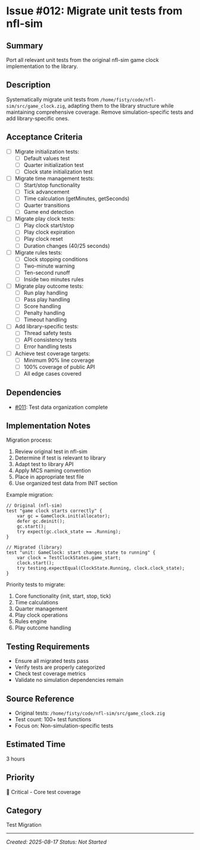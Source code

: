 # Issue #012: Migrate unit tests from nfl-sim

## Summary
Port all relevant unit tests from the original nfl-sim game clock implementation to the library.

## Description
Systematically migrate unit tests from `/home/fisty/code/nfl-sim/src/game_clock.zig`, adapting them to the library structure while maintaining comprehensive coverage. Remove simulation-specific tests and add library-specific ones.

## Acceptance Criteria
- [ ] Migrate initialization tests:
  - [ ] Default values test
  - [ ] Quarter initialization test
  - [ ] Clock state initialization test
- [ ] Migrate time management tests:
  - [ ] Start/stop functionality
  - [ ] Tick advancement
  - [ ] Time calculation (getMinutes, getSeconds)
  - [ ] Quarter transitions
  - [ ] Game end detection
- [ ] Migrate play clock tests:
  - [ ] Play clock start/stop
  - [ ] Play clock expiration
  - [ ] Play clock reset
  - [ ] Duration changes (40/25 seconds)
- [ ] Migrate rules tests:
  - [ ] Clock stopping conditions
  - [ ] Two-minute warning
  - [ ] Ten-second runoff
  - [ ] Inside two minutes rules
- [ ] Migrate play outcome tests:
  - [ ] Run play handling
  - [ ] Pass play handling
  - [ ] Score handling
  - [ ] Penalty handling
  - [ ] Timeout handling
- [ ] Add library-specific tests:
  - [ ] Thread safety tests
  - [ ] API consistency tests
  - [ ] Error handling tests
- [ ] Achieve test coverage targets:
  - [ ] Minimum 90% line coverage
  - [ ] 100% coverage of public API
  - [ ] All edge cases covered

## Dependencies
- [#011](011_organize_test_data.md): Test data organization complete

## Implementation Notes
Migration process:
1. Review original test in nfl-sim
2. Determine if test is relevant to library
3. Adapt test to library API
4. Apply MCS naming convention
5. Place in appropriate test file
6. Use organized test data from INIT section

Example migration:
```zig
// Original (nfl-sim)
test "game clock starts correctly" {
    var gc = GameClock.init(allocator);
    defer gc.deinit();
    gc.start();
    try expect(gc.clock_state == .Running);
}

// Migrated (library)
test "unit: GameClock: start changes state to running" {
    var clock = TestClockStates.game_start;
    clock.start();
    try testing.expectEqual(ClockState.Running, clock.clock_state);
}
```

Priority tests to migrate:
1. Core functionality (init, start, stop, tick)
2. Time calculations
3. Quarter management
4. Play clock operations
5. Rules engine
6. Play outcome handling

## Testing Requirements
- Ensure all migrated tests pass
- Verify tests are properly categorized
- Check test coverage metrics
- Validate no simulation dependencies remain

## Source Reference
- Original tests: `/home/fisty/code/nfl-sim/src/game_clock.zig`
- Test count: 100+ test functions
- Focus on: Non-simulation-specific tests

## Estimated Time
3 hours

## Priority
🔴 Critical - Core test coverage

## Category
Test Migration

---
*Created: 2025-08-17*
*Status: Not Started*